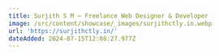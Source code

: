 ```yaml
---
title: Surjith S M — Freelance Web Designer & Developer
image: /src/content/showcase/_images/surjithctly.in.webp
url: 'https://surjithctly.in/'
dateAdded: 2024-07-15T12:08:27.977Z
---
```



